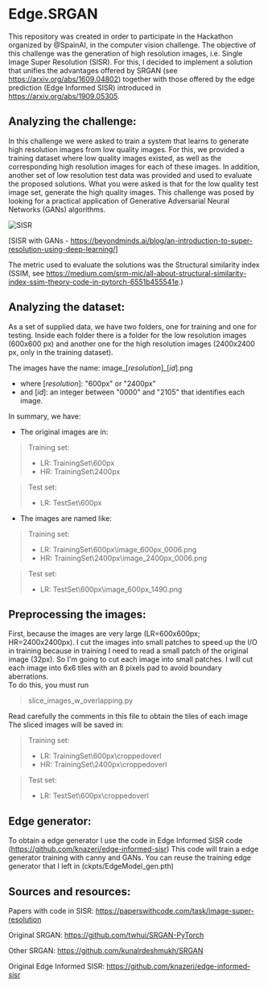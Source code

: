 # Edge.SRGAN
This repository was created in order to participate in the Hackathon organized by @SpainAI, in the computer vision challenge. The objective of this challenge was the generation of high resolution images, i.e. Single Image Super Resolution (SISR). For this, I decided to implement a solution that unifies the advantages offered by SRGAN (see https://arxiv.org/abs/1609.04802) together with those offered by the edge prediction (Edge Informed SISR) introduced in https://arxiv.org/abs/1909.05305.

## Analyzing the challenge:
In this challenge we were asked to train a system that learns to generate high resolution images from low quality images. For this, we provided a training dataset where low quality images existed, as well as the corresponding high resolution images for each of these images.
In addition, another set of low resolution test data was provided and used to evaluate the proposed solutions.
What you were asked is that for the low quality test image set, generate the high quality images.
This challenge was posed by looking for a practical application of Generative Adversarial Neural Networks (GANs) algorithms.

![SISR](https://beyondminds.ai/wp-content/uploads/2020/07/1_bfLS2BU_d7HMkzwF8aUbDg.png)

[SISR with GANs - https://beyondminds.ai/blog/an-introduction-to-super-resolution-using-deep-learning/]

The metric used to evaluate the solutions was the Structural similarity index (SSIM, see https://medium.com/srm-mic/all-about-structural-similarity-index-ssim-theory-code-in-pytorch-6551b455541e.)

## Analyzing the dataset:
As a set of supplied data, we have two folders, one for training and one for testing.
Inside each folder there is a folder for the low resolution images (600x600 px) and another one for the high resolution images (2400x2400 px, only in the training dataset).

The images have the name: image_[_resolution_]_[_id_].png
- where [_resolution_]: "600px" or "2400px"
- and [_id_]: an integer between "0000" and "2105" that identifies each image.

In summary, we have:
- The original images are in:
> Training set:
> - LR: TrainingSet\\600px
> - HR: TrainingSet\\2400px

>Test set:
> - LR: TestSet\\600px

- The images are named like:
> Training set:
> - LR: TrainingSet\\600px\\image_600px_0006.png
> - HR: TrainingSet\\2400px\\image_2400px_0006.png

> Test set:
> - LR: TestSet\\600px\\image_600px_1490.png

## Preprocessing the images:
First, because the images are very large (LR=600x600px; HR=2400x2400px). I cut the images into small patches to speed up the I/O in training because in training I need to read a small patch of the original image (32px). So I'm going to cut each image into small patches. I will cut each image into 6x6 tiles with an 8 pixels pad to avoid boundary aberrations.<br>
To do this, you must run 

> slice_images_w_overlapping.py

Read carefully the comments in this file to obtain the tiles of each image
The sliced images will be saved in:

> Training set:
> - LR: TrainingSet\\600px\\croppedoverl
> - HR: TrainingSet\\2400px\\croppedoverl

> Test set:
> - LR: TestSet\\600px\\croppedoverl

## Edge generator:
To obtain a edge generator I use the code in Edge Informed SISR code (https://github.com/knazeri/edge-informed-sisr)
This code will train a edge generator training with canny and GANs.
You can reuse the training edge generator that I left in (ckpts/EdgeModel_gen.pth)

## Sources and resources:
Papers with code in SISR: https://paperswithcode.com/task/image-super-resolution

Original SRGAN: https://github.com/twhui/SRGAN-PyTorch

Other SRGAN: https://github.com/kunalrdeshmukh/SRGAN

Original Edge Informed SISR: https://github.com/knazeri/edge-informed-sisr

